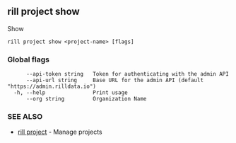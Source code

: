 ## rill project show

Show

```
rill project show <project-name> [flags]
```

### Global flags

```
      --api-token string   Token for authenticating with the admin API
      --api-url string     Base URL for the admin API (default "https://admin.rilldata.io")
  -h, --help               Print usage
      --org string         Organization Name
```

### SEE ALSO

* [rill project](project.md)	 - Manage projects

